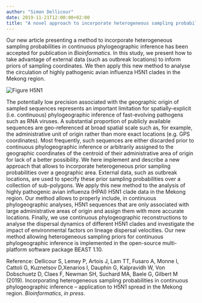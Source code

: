 ```yaml
---
author: "Simon Dellicour"
date: 2019-11-21T12:00:00+02:00
title: "A novel approach to incorporate heterogeneous sampling probabilities in phylogeographic inference"
---
```

Our new article presenting a method to incorporate heterogeneous sampling probabilities in continuous phylogeographic inference has been accepted for publication in *Bioinformatics*. In this study, we present how to take advantage of external data (such as outbreak locations) to inform priors of sampling coordinates. We then apply this new method to analyse the circulation of highly pathogenic avian influenza H5N1 clades in the Mekong region.

![Figure H5N1](/images/Figure_H5N1.jpg)

The potentially low precision associated with the geographic origin of sampled sequences represents an important limitation for spatially-explicit (i.e. continuous) phylogeographic inference of fast-evolving pathogens such as RNA viruses. A substantial proportion of publicly available sequences are geo-referenced at broad spatial scale such as, for example, the administrative unit of origin rather than more exact locations (e.g. GPS coordinates). Most frequently, such sequences are either discarded prior to continuous phylogeographic inference or arbitrarily assigned to the geographic coordinates of the centroid of their administrative area of origin for lack of a better possibility. We here implement and describe a new approach that allows to incorporate heterogeneous prior sampling probabilities over a geographic area. External data, such as outbreak locations, are used to specify these prior sampling probabilities over a collection of sub-polygons. We apply this new method to the analysis of highly pathogenic avian influenza (HPAI) H5N1 clade data in the Mekong region. Our method allows to properly include, in continuous phylogeographic analyses, H5N1 sequences that are only associated with large administrative areas of origin and assign them with more accurate locations. Finally, we use continuous phylogeographic reconstructions to analyse the dispersal dynamics of different H5N1 clades and investigate the impact of environmental factors on lineage dispersal velocities. Our new method allowing heterogeneous sampling priors for continuous phylogeographic inference is implemented in the open-source multi-platform software package BEAST 1.10.

Reference:
Dellicour S, Lemey P, Artois J, Lam TT, Fusaro A, Monne I, Cattoli G, Kuznetsov D,Xenarios I, Dauphin G, Kalpravidh W, Von Dobschuetz D, Claes F, Newman SH, Suchard MA, Baele G, Gilbert M (2019). Incorporating heterogeneous sampling probabilities in continuous phylogeographic inference – application to H5N1 spread in the Mekong region. *Bioinformatics*, *in press*.
